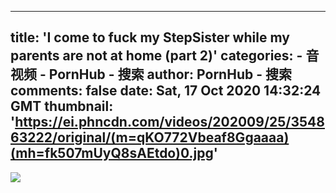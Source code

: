 
---
title: 'I come to fuck my StepSister while my parents are not at home (part 2)'
categories: 
    - 音视频
    - PornHub - 搜索
author: PornHub - 搜索
comments: false
date: Sat, 17 Oct 2020 14:32:24 GMT
thumbnail: 'https://ei.phncdn.com/videos/202009/25/354863222/original/(m=qKO772Vbeaf8Ggaaaa)(mh=fk507mUyQ8sAEtdo)0.jpg'
---

<div>   
<img src="https://ei.phncdn.com/videos/202009/25/354863222/original/(m=qKO772Vbeaf8Ggaaaa)(mh=fk507mUyQ8sAEtdo)0.jpg" referrerpolicy="no-referrer">  
</div>
            